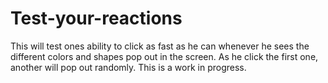 # Test-your-reactions
This will test ones ability to click as fast as he can whenever he sees the different colors and shapes pop out in the screen. As he click the first one, another will pop out randomly.
This is a work in progress.
